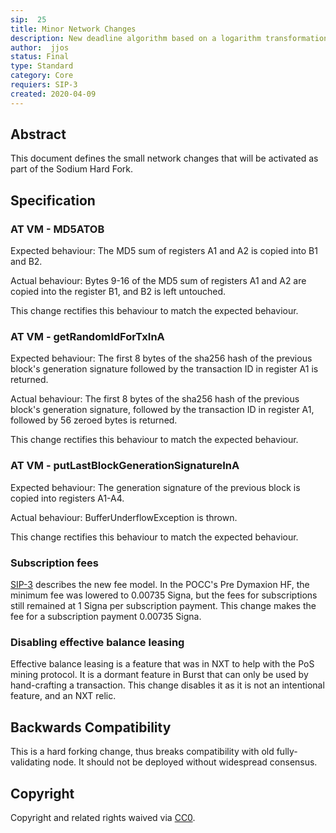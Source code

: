 ```yaml
---
sip:  25
title: Minor Network Changes
description: New deadline algorithm based on a logarithm transformation
author:  jjos
status: Final
type: Standard
category: Core
requiers: SIP-3
created: 2020-04-09
---
```

## Abstract
This document defines the small network changes that will be activated as part of the Sodium Hard Fork.

## Specification

### AT VM - MD5ATOB

Expected behaviour: The MD5 sum of registers A1 and A2 is copied into B1 and B2.

Actual behaviour: Bytes 9-16 of the MD5 sum of registers A1 and A2 are copied into the register B1, and B2 is left untouched.

This change rectifies this behaviour to match the expected behaviour.

### AT VM - getRandomIdForTxInA

Expected behaviour: The first 8 bytes of the sha256 hash of the previous block's generation signature followed by the transaction ID in register A1 is returned.

Actual behaviour: The first 8 bytes of the sha256 hash of the previous block's generation signature, followed by the transaction ID in register A1, followed by 56 zeroed bytes is returned.

This change rectifies this behaviour to match the expected behaviour.

### AT VM - putLastBlockGenerationSignatureInA

Expected behaviour: The generation signature of the previous block is copied into registers A1-A4.

Actual behaviour: BufferUnderflowException is thrown.

This change rectifies this behaviour to match the expected behaviour.

### Subscription fees

[SIP-3](sip-3.ms) describes the new fee model. In the POCC's Pre Dymaxion HF, the minimum fee was lowered to 0.00735 Signa, but the fees for subscriptions still remained at 1 Signa per subscription payment. This change makes the fee for a subscription payment 0.00735 Signa.

### Disabling effective balance leasing

Effective balance leasing is a feature that was in NXT to help with the PoS mining protocol. It is a dormant feature in Burst that can only be used by hand-crafting a transaction. This change disables it as it is not an intentional feature, and an NXT relic.

## Backwards Compatibility
This is a hard forking change, thus breaks compatibility with old fully-validating node. It should not be deployed without widespread consensus.

## Copyright
Copyright and related rights waived via [CC0](https://creativecommons.org/publicdomain/zero/1.0/).
